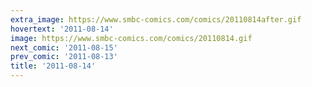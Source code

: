 ```yaml
---
extra_image: https://www.smbc-comics.com/comics/20110814after.gif
hovertext: '2011-08-14'
image: https://www.smbc-comics.com/comics/20110814.gif
next_comic: '2011-08-15'
prev_comic: '2011-08-13'
title: '2011-08-14'
---
```


